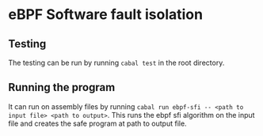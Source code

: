 # eBPF Software fault isolation

## Testing

The testing can be run by running `cabal test` in the root directory.

## Running the program

It can run on assembly files by running `cabal run ebpf-sfi -- <path to input
file> <path to output>`. This runs the ebpf sfi algorithm on the input file and
creates the safe program at path to output file.
